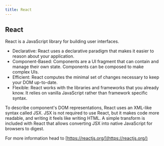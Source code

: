```yaml
---
title: React
---
```

## React

React is a JavaScript library for building user interfaces.

- Declarative: React uses a declarative paradigm that makes it easier to reason about your application.
- Component-Based: Components are a UI fragment that can contain and manage their own state. Components can be composed to make complex UIs.
- Efficient: React computes the minimal set of changes necessary to keep your DOM up-to-date.
- Flexible: React works with the libraries and frameworks that you already know. It relies on vanilla JavaScript rather than framework specific syntax.

To describe component's DOM representations, React uses an XML-like syntax called JSX. JSX is not required to use React, but it makes code more readable, and writing it feels like writing HTML. A simple transform is included with React that allows converting JSX into native JavaScript for browsers to digest.

For more information head to [https://reactjs.org/](https://reactjs.org/)
